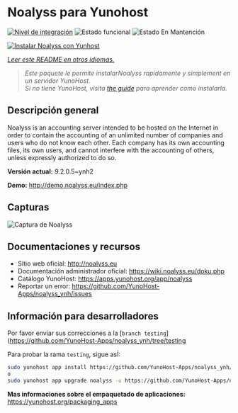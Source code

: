 <!--
Este archivo README esta generado automaticamente<https://github.com/YunoHost/apps/tree/master/tools/readme_generator>
No se debe editar a mano.
-->

# Noalyss para Yunohost

[![Nivel de integración](https://dash.yunohost.org/integration/noalyss.svg)](https://ci-apps.yunohost.org/ci/apps/noalyss/) ![Estado funcional](https://ci-apps.yunohost.org/ci/badges/noalyss.status.svg) ![Estado En Mantención](https://ci-apps.yunohost.org/ci/badges/noalyss.maintain.svg)

[![Instalar Noalyss con Yunhost](https://install-app.yunohost.org/install-with-yunohost.svg)](https://install-app.yunohost.org/?app=noalyss)

*[Leer este README en otros idiomas.](./ALL_README.md)*

> *Este paquete le permite instalarNoalyss rapidamente y simplement en un servidor YunoHost.*  
> *Si no tiene YunoHost, visita [the guide](https://yunohost.org/install) para aprender como instalarla.*

## Descripción general

Noalyss is an accounting server intended to be hosted on the Internet in order to contain the accounting of an unlimited number of companies and users who do not know each other. Each company has its own accounting files, its own users, and cannot interfere with the accounting of others, unless expressly authorized to do so.

**Versión actual:** 9.2.0.5~ynh2

**Demo:** <http://demo.noalyss.eu/index.php>

## Capturas

![Captura de Noalyss](./doc/screenshots/Sélection_099_0.png)

## Documentaciones y recursos

- Sitio web oficial: <http://noalyss.eu>
- Documentación administrador oficial: <https://wiki.noalyss.eu/doku.php>
- Catálogo YunoHost: <https://apps.yunohost.org/app/noalyss>
- Reportar un error: <https://github.com/YunoHost-Apps/noalyss_ynh/issues>

## Información para desarrolladores

Por favor enviar sus correcciones a la [`branch testing`](https://github.com/YunoHost-Apps/noalyss_ynh/tree/testing

Para probar la rama `testing`, sigue asÍ:

```bash
sudo yunohost app install https://github.com/YunoHost-Apps/noalyss_ynh/tree/testing --debug
o
sudo yunohost app upgrade noalyss -u https://github.com/YunoHost-Apps/noalyss_ynh/tree/testing --debug
```

**Mas informaciones sobre el empaquetado de aplicaciones:** <https://yunohost.org/packaging_apps>
